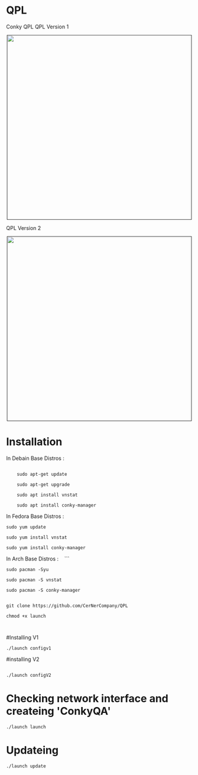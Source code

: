 # QPL
Conky QPL
QPL Version 1
<div align="center"><a href=""><img src="http://s9.picofile.com/file/8326270942/DeepinScreenshot_20180513230716.png" width="500"></a></div>




QPL Version 2

<div align="center"><a href=""><img src="http://s9.picofile.com/file/8326382100/DeepinScreenshot_20180515000953.png" width="500"></a></div>


# Installation


In Debain Base Distros :
```

    sudo apt-get update 
 
    sudo apt-get upgrade

    sudo apt install vnstat 

    sudo apt install conky-manager

 ```
In Fedora Base Distros :

    sudo yum update

    sudo yum install vnstat

    sudo yum install conky-manager


In Arch Base Distros :
    ```
    
    sudo pacman -Syu

    sudo pacman -S vnstat

    sudo pacman -S conky-manager

 ```

git clone https://github.com/CerNerCompany/QPL
 
 chmod +x launch
 
  
```

#Installing V1 

```
./launch configv1

```

#installing V2 

```

./launch configV2

```



 # Checking network interface and createing 'ConkyQA'
 ```
 ./launch launch
 
 ```

# Updateing 

``` 
./launch update

```
